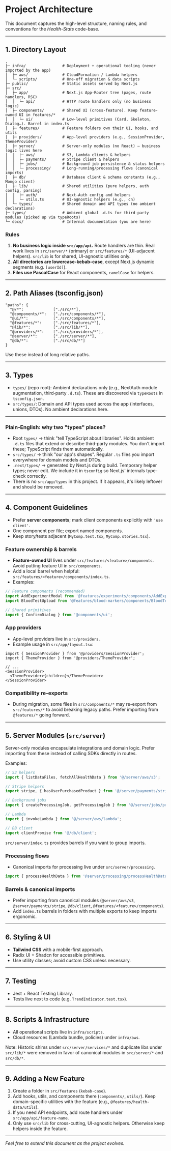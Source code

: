 # Project Architecture

This document captures the high-level structure, naming rules, and conventions for the *Health-Stats* code-base.

---

## 1. Directory Layout

```
.
├─ infra/                # Deployment + operational tooling (never imported by the app)
│  ├─ aws/               # CloudFormation / Lambda helpers
│  └─ scripts/           # One-off migration & data scripts
├─ public/               # Static assets served by Next.js
├─ src/
│  ├─ app/               # Next.js App-Router tree (pages, route handlers, RSC)
│  │  └─ api/            # HTTP route handlers only (no business logic)
│  ├─ components/        # Shared UI (cross-feature). Keep feature-owned UI in features/*
│  │  └─ ui/             # Low-level primitives (Card, Skeleton, Dialog…). Barrel in index.ts
│  ├─ features/          # Feature folders own their UI, hooks, and utils
│  ├─ providers/         # App-level providers (e.g., SessionProvider, ThemeProvider)
│  ├─ server/            # Server-only modules (no React) – business logic lives here
│  │  ├─ aws/            # S3, Lambda clients & helpers
│  │  ├─ payments/       # Stripe client & helpers
│  │  ├─ jobs/           # Background job persistence & status helpers
│  │  └─ processing/     # Long-running/processing flows (canonical imports)
│  ├─ db/                # Database client & schema constants (e.g., Mongo client)
│  ├─ lib/               # Shared utilities (pure helpers, auth config, parsing)
│  │  ├─ auth/           # Next-Auth config and helpers
│  │  └─ utils.ts        # UI-agnostic helpers (e.g., cn)
│  └─ types/             # Shared domain and API types (no ambient declarations)
├─ types/                # Ambient global .d.ts for third‑party modules (picked up via typeRoots)
└─ docs/                 # Internal documentation (you are here)
```

### Rules

1. **No business logic inside `src/app/api`.** Route handlers are thin. Real work lives in `src/server/*` (primary) or `src/features/*` (UI-adjacent helpers). `src/lib` is for shared, UI-agnostic utilities only.
2. **All directories are lowercase-kebab-case**, except Next.js dynamic segments (e.g. `[userId]`).
3. **Files use PascalCase** for React components, `camelCase` for helpers.

---

## 2. Path Aliases (tsconfig.json)

```jsonc
"paths": {
  "@/*":             ["./src/*"],
  "@components/*":   ["./src/components/*"],
  "@ui/*":           ["./src/components/*"],
  "@features/*":     ["./src/features/*"],
  "@lib/*":          ["./src/lib/*"],
  "@providers/*":    ["./src/providers/*"],
  "@server/*":       ["./src/server/*"],
  "@db/*":           ["./src/db/*"]
}
```
Use these instead of long relative paths.

---

## 3. Types

- `types/` (repo root): Ambient declarations only (e.g., NextAuth module augmentation, third‑party `.d.ts`). These are discovered via `typeRoots` in `tsconfig.json`.
- `src/types/`: Domain and API types used across the app (interfaces, unions, DTOs). No ambient declarations here.

---
### Plain‑English: why two "types" places?

- Root `types/` → think "tell TypeScript about libraries". Holds ambient `.d.ts` files that extend or describe third‑party modules. You don't import these; TypeScript finds them automatically.
- `src/types/` → think "our app's shapes". Regular `.ts` files you import everywhere for domain models and DTOs.
- `.next/types/` → generated by Next.js during build. Temporary helper types; never edit. We include it in `tsconfig` so Next.js' internals type-check correctly.
- There is no `src/app/types` in this project. If it appears, it's likely leftover and should be removed.

---

## 4. Component Guidelines

* Prefer **server components**; mark client components explicitly with `'use client'`.
* One component per file; export named components.
* Keep story/tests adjacent (`MyComp.test.tsx`, `MyComp.stories.tsx`).

### Feature ownership & barrels

- **Feature-owned UI** lives under `src/features/<feature>/components`. Avoid putting feature UI in `src/components`.
- Add a local barrel when helpful: `src/features/<feature>/components/index.ts`.
- Examples:

```ts
// Feature components (recommended)
import AddExperimentModal from '@features/experiments/components/AddExperimentModal';
import BloodTestUpload from '@features/blood-markers/components/BloodTestUpload';

// Shared primitives
import { ConfirmDialog } from '@components/ui';
```

### App providers

- App-level providers live in `src/providers`.
- Example usage in `src/app/layout.tsx`:

```tsx
import { SessionProvider } from '@providers/SessionProvider';
import { ThemeProvider } from '@providers/ThemeProvider';

// ...
<SessionProvider>
  <ThemeProvider>{children}</ThemeProvider>
</SessionProvider>
```

### Compatibility re-exports

- During migration, some files in `src/components/*` may re-export from `src/features/*` to avoid breaking legacy paths. Prefer importing from `@features/*` going forward.

---

## 5. Server Modules (`src/server`)

Server-only modules encapsulate integrations and domain logic. Prefer importing from these instead of calling SDKs directly in routes.

Examples:

```ts
// S3 helpers
import { listDataFiles, fetchAllHealthData } from '@/server/aws/s3';

// Stripe helpers
import stripe, { hasUserPurchasedProduct } from '@/server/payments/stripe';

// Background jobs
import { createProcessingJob, getProcessingJob } from '@/server/jobs/processingJobs';

// Lambda
import { invokeLambda } from '@/server/aws/lambda';

// DB client
import clientPromise from '@/db/client';
```

`src/server/index.ts` provides barrels if you want to group imports.

### Processing flows

- Canonical imports for processing live under `src/server/processing`.

```ts
import { processHealthData } from '@server/processing/processHealthData';
```

### Barrels & canonical imports

- Prefer importing from canonical modules (`@server/aws/s3`, `@server/payments/stripe`, `@db/client`, `@features/<feature>/components`).
- Add `index.ts` barrels in folders with multiple exports to keep imports ergonomic.

---

## 6. Styling & UI

* **Tailwind CSS** with a mobile-first approach.
* Radix UI + Shadcn for accessible primitives.
* Use utility classes; avoid custom CSS unless necessary.

---

## 7. Testing

* Jest + React Testing Library.
* Tests live next to code (e.g. `TrendIndicator.test.tsx`).

---

## 8. Scripts & Infrastructure

* All operational scripts live in `infra/scripts`.
* Cloud resources (Lambda bundle, policies) under `infra/aws`.

Note: Historic shims under `src/server/services/*` and duplicate libs under `src/lib/*` were removed in favor of canonical modules in `src/server/*` and `src/db/*`.

---

## 9. Adding a New Feature

1. Create a folder in `src/features` (`kebab-case`).
2. Add hooks, utils, and components there (`components/`, `utils/`). Keep domain-specific utilities with the feature (e.g., `@features/health-data/utils`).
3. If you need API endpoints, add route handlers under `src/app/api/feature-name`.
4. Only use `src/lib` for cross-cutting, UI-agnostic helpers. Otherwise keep helpers inside the feature.

---

_Feel free to extend this document as the project evolves._

